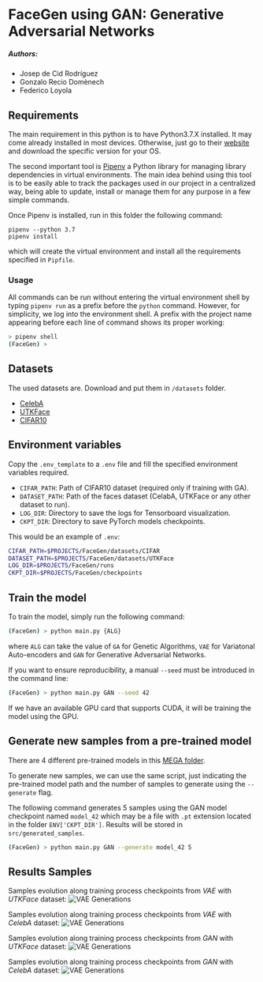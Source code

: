 # FaceGen using GAN: Generative Adversarial Networks

##### Authors:
- Josep de Cid Rodríguez
- Gonzalo Recio Domènech
- Federico Loyola

## Requirements

The main requirement in this python is to have Python3.7.X installed.
It may come already installed in most devices. Otherwise, just go to their
[website](https://www.python.org/downloads/release/python-376/) and download the specific version for your OS.

The second important tool is [Pipenv](https://pipenv-fork.readthedocs.io/) a Python library for managing library
dependencies in virtual environments. The main idea behind using this tool is to be
easily able to track the packages used in our project in a centralized way, being able
to update, install or manage them for any purpose in a few simple commands.

Once Pipenv is installed, run in this folder the following command:

```shell
pipenv --python 3.7
pipenv install
```

which will create the virtual environment and install all the requirements specified in `Pipfile`.

### Usage

All commands can be run without entering the virtual environment shell by typing
`pipenv run` as a prefix before the `python` command. However, for simplicity,
we log into the environment shell. A prefix with the project name appearing before
each line of command shows its proper working:

```bash
> pipenv shell
(FaceGen) >
```

## Datasets

The used datasets are. Download and put them in `/datasets` folder.

- [CelebA](http://mmlab.ie.cuhk.edu.hk/projects/CelebA.html)
- [UTKFace](https://susanqq.github.io/UTKFace/)
- [CIFAR10](https://www.cs.toronto.edu/~kriz/cifar.html)

## Environment variables

Copy the `.env_template` to a `.env` file and fill the specified environment variables required.

- `CIFAR_PATH`: Path of CIFAR10 dataset (required only if training with GA).
- `DATASET_PATH`: Path of the faces dataset (CelabA, UTKFace or any other dataset to run).
- `LOG_DIR`: Directory to save the logs for Tensorboard visualization.
- `CKPT_DIR`: Directory to save PyTorch models checkpoints.

This would be an example of `.env`:

```bash
CIFAR_PATH=$PROJECTS/FaceGen/datasets/CIFAR
DATASET_PATH=$PROJECTS/FaceGen/datasets/UTKFace
LOG_DIR=$PROJECTS/FaceGen/runs
CKPT_DIR=$PROJECTS/FaceGen/checkpoints
```

## Train the model

To train the model, simply run the following command:

```bash
(FaceGen) > python main.py {ALG}
```

where `ALG` can take the value of `GA` for Genetic Algorithms, `VAE` for Variatonal Auto-encoders and `GAN` for Generative Adversarial Networks.

If you want to ensure reproducibility, a manual `--seed` must be introduced in the command line:

```bash
(FaceGen) > python main.py GAN --seed 42
```

If we have an available GPU card that supports CUDA, it will be training the model using the GPU.

## Generate new samples from a pre-trained model

There are 4 different pre-trained models in this [MEGA folder](https://mega.nz/#F!bNVDGIoD!y2Bcy0BKfkwkR3KqdHxi7A).

To generate new samples, we can use the same script, just indicating the pre-trained model
path and the number of samples to generate using the `--generate` flag.

The following command generates 5 samples using the GAN model checkpoint named `model_42` which may be a file with `.pt`
extension located in the folder `ENV['CKPT_DIR']`. Results will be stored in `src/generated_samples`.

```bash
(FaceGen) > python main.py GAN --generate model_42 5
```

## Results Samples

Samples evolution along training process checkpoints from *VAE* with *UTKFace* dataset:
![VAE Generations](samples/VAE_UTKFace_epochs_evolution.gif)

Samples evolution along training process checkpoints from *VAE* with *CelebA* dataset:
![VAE Generations](samples/VAE_CelebA_epochs_evolution.gif)

Samples evolution along training process checkpoints from *GAN* with *UTKFace* dataset:
![VAE Generations](samples/GAN_UTKFace_epochs_evolution.gif)

Samples evolution along training process checkpoints from *GAN* with *CelebA* dataset:
![VAE Generations](samples/GAN_CelebA_epochs_evolution.gif)
